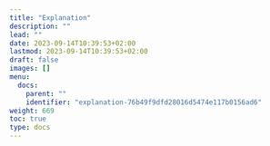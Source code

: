 ```yaml
---
title: "Explanation"
description: ""
lead: ""
date: 2023-09-14T10:39:53+02:00
lastmod: 2023-09-14T10:39:53+02:00
draft: false
images: []
menu:
  docs:
    parent: ""
    identifier: "explanation-76b49f9dfd28016d5474e117b0156ad6"
weight: 669
toc: true
type: docs
---
```

